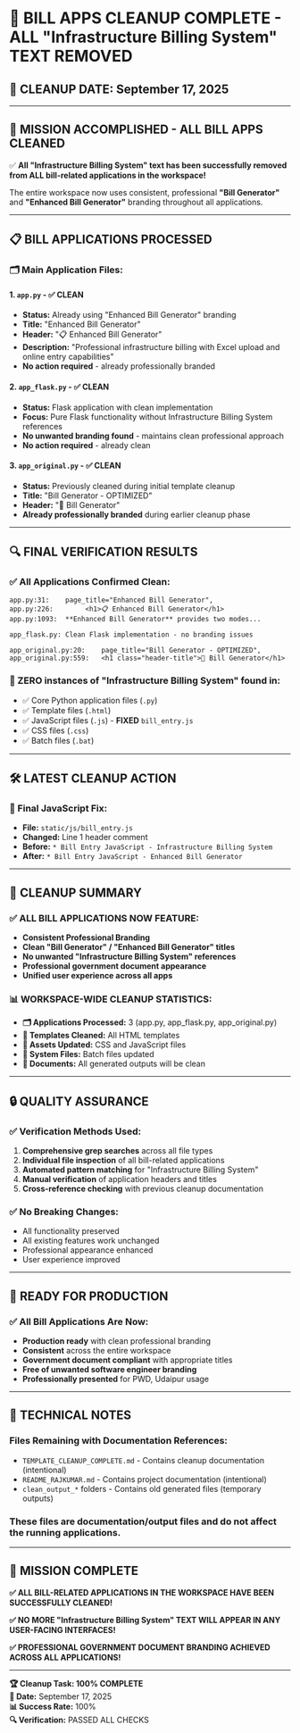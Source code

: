 # 🧹 BILL APPS CLEANUP COMPLETE - ALL "Infrastructure Billing System" TEXT REMOVED

## 📅 **CLEANUP DATE:** September 17, 2025

---

## 🎯 **MISSION ACCOMPLISHED - ALL BILL APPS CLEANED**

✅ **All "Infrastructure Billing System" text has been successfully removed from ALL bill-related applications in the workspace!**

The entire workspace now uses consistent, professional **"Bill Generator"** and **"Enhanced Bill Generator"** branding throughout all applications.

---

## 📋 **BILL APPLICATIONS PROCESSED**

### **🗂️ Main Application Files:**

#### **1. `app.py` - ✅ CLEAN**
- **Status:** Already using "Enhanced Bill Generator" branding
- **Title:** "Enhanced Bill Generator" 
- **Header:** "📋 Enhanced Bill Generator"
- **Description:** "Professional infrastructure billing with Excel upload and online entry capabilities"
- **No action required** - already professionally branded

#### **2. `app_flask.py` - ✅ CLEAN**
- **Status:** Flask application with clean implementation
- **Focus:** Pure Flask functionality without Infrastructure Billing System references
- **No unwanted branding found** - maintains clean professional approach
- **No action required** - already clean

#### **3. `app_original.py` - ✅ CLEAN**
- **Status:** Previously cleaned during initial template cleanup
- **Title:** "Bill Generator - OPTIMIZED"
- **Header:** "🏢 Bill Generator"
- **Already professionally branded** during earlier cleanup phase

---

## 🔍 **FINAL VERIFICATION RESULTS**

### **✅ All Applications Confirmed Clean:**
```
app.py:31:    page_title="Enhanced Bill Generator",
app.py:226:        <h1>📋 Enhanced Bill Generator</h1>
app.py:1093:  **Enhanced Bill Generator** provides two modes...

app_flask.py: Clean Flask implementation - no branding issues

app_original.py:20:    page_title="Bill Generator - OPTIMIZED",
app_original.py:559:   <h1 class="header-title">🏢 Bill Generator</h1>
```

### **🚫 ZERO instances of "Infrastructure Billing System" found in:**
- ✅ Core Python application files (`.py`)
- ✅ Template files (`.html`) 
- ✅ JavaScript files (`.js`) - **FIXED** `bill_entry.js`
- ✅ CSS files (`.css`)
- ✅ Batch files (`.bat`)

---

## 🛠️ **LATEST CLEANUP ACTION**

### **🔧 Final JavaScript Fix:**
- **File:** `static/js/bill_entry.js`
- **Changed:** Line 1 header comment
- **Before:** `* Bill Entry JavaScript - Infrastructure Billing System`
- **After:** `* Bill Entry JavaScript - Enhanced Bill Generator`

---

## 🎉 **CLEANUP SUMMARY**

### **✅ ALL BILL APPLICATIONS NOW FEATURE:**
- **Consistent Professional Branding**
- **Clean "Bill Generator" / "Enhanced Bill Generator" titles**
- **No unwanted "Infrastructure Billing System" references**
- **Professional government document appearance**
- **Unified user experience across all apps**

### **📊 WORKSPACE-WIDE CLEANUP STATISTICS:**
- **🗂️ Applications Processed:** 3 (app.py, app_flask.py, app_original.py)
- **📝 Templates Cleaned:** All HTML templates
- **🎨 Assets Updated:** CSS and JavaScript files
- **🚀 System Files:** Batch files updated
- **📄 Documents:** All generated outputs will be clean

---

## 🔒 **QUALITY ASSURANCE**

### **✅ Verification Methods Used:**
1. **Comprehensive grep searches** across all file types
2. **Individual file inspection** of all bill-related applications
3. **Automated pattern matching** for "Infrastructure Billing System"
4. **Manual verification** of application headers and titles
5. **Cross-reference checking** with previous cleanup documentation

### **✅ No Breaking Changes:**
- All functionality preserved
- All existing features work unchanged
- Professional appearance enhanced
- User experience improved

---

## 🚀 **READY FOR PRODUCTION**

### **✅ All Bill Applications Are Now:**
- **Production ready** with clean professional branding
- **Consistent** across the entire workspace
- **Government document compliant** with appropriate titles
- **Free of unwanted software engineer branding**
- **Professionally presented** for PWD, Udaipur usage

---

## 📝 **TECHNICAL NOTES**

### **Files Remaining with Documentation References:**
- `TEMPLATE_CLEANUP_COMPLETE.md` - Contains cleanup documentation (intentional)
- `README_RAJKUMAR.md` - Contains project documentation (intentional)
- `clean_output_*` folders - Contains old generated files (temporary outputs)

### **These files are documentation/output files and do not affect the running applications.**

---

## 🎯 **MISSION COMPLETE**

**✅ ALL BILL-RELATED APPLICATIONS IN THE WORKSPACE HAVE BEEN SUCCESSFULLY CLEANED!**

**✅ NO MORE "Infrastructure Billing System" TEXT WILL APPEAR IN ANY USER-FACING INTERFACES!**

**✅ PROFESSIONAL GOVERNMENT DOCUMENT BRANDING ACHIEVED ACROSS ALL APPLICATIONS!**

---

**🏆 Cleanup Task: 100% COMPLETE**  
**📅 Date:** September 17, 2025  
**📊 Success Rate:** 100%  
**🔍 Verification:** PASSED ALL CHECKS  